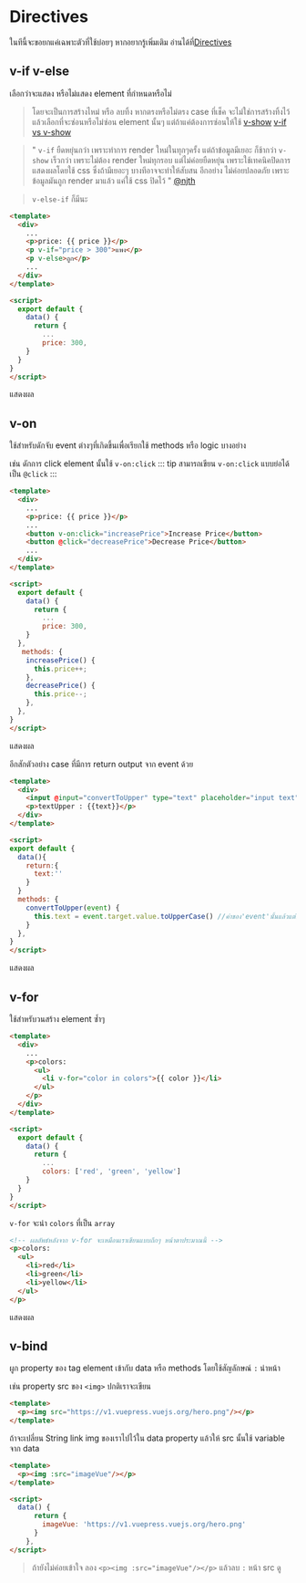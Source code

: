 # Directives
ในทีนี้จะขอยกแค่เฉพาะตัวที่ใช้บ่อยๆ หากอยากรู้เพิ่มเติม อ่านได้ที่[Directives](https://vuejs.org/v2/api/?#Directives)
## v-if v-else
เลือกว่าจะแสดง หรือไม่แสดง element ที่กำหนดหรือไม่ 
> โดยจะเป็นการสร้างไหม่ หรือ ลบทิ้ง หากตรงหรือไม่ตรง case ที่เช็ค จะไม่ใช่การสร้างทิ้งไว้แล้วเลือกที่จะซ่อนหรือไม่ซ่อน element นั้นๆ แต่ถ้าแค่ต้องการซ่อนให้ใช้ [v-show](https://vuejs.org/v2/api/?#v-show) [v-if vs v-show](https://vuejs.org/v2/guide/conditional.html#v-if-vs-v-show)

>" ```v-if``` ยืดหยุ่นกว่า เพราะทำการ render ใหม่ในทุกๆครั้ง แต่ถ้าข้อมูลมีเยอะ ก็ช้ากว่า
```v-show``` เร็วกว่า เพราะไม่ต้อง render ใหม่ทุกรอบ แต่ไม่ค่อยยืดหยุ่น เพราะใช้เทคนิคปิดการแสดงผลโดยใช้ css ซึ่งถ้ามีเยอะๆ บางทีอาจจะทำให้สับสน อีกอย่าง ไม่ค่อยปลอดภัย เพราะ ข้อมูลมันถูก render มาแล้ว แค่ใช้ css ปิดไว้ " [@njth](https://medium.com/@njth/%E0%B8%AB%E0%B8%B1%E0%B8%94%E0%B9%80%E0%B8%82%E0%B8%B5%E0%B8%A2%E0%B8%99-vue-js-%E0%B9%80%E0%B8%A5%E0%B9%88%E0%B8%99%E0%B9%86-ep-1-6e476d4b260b)

> ```v-else-if``` ก็มีนะ

```html
<template>
  <div>
    ...
    <p>price: {{ price }}</p>
    <p v-if="price > 300">แพง</p>
    <p v-else>ถูก</p>
    ...
  </div>
</template>

<script>
  export default {
    data() {
      return {
        ...
        price: 300,
    }
  }
}
</script>
```
แสดงผล
<ExampleShowdata :case="4"/>


## v-on
ใช้สำหรับดักจับ event ต่างๆที่เกิดขึ้นเพื่อเรียกใช้ methods หรือ logic บางอย่าง 

เช่น ดักการ click element นั้นใช้ ```v-on:click```
::: tip
สามารถเขียน ```v-on:click``` แบบย่อได้เป็น ```@click```
:::

```html
<template>
  <div>
    ...
    <p>price: {{ price }}</p>
    ...
    <button v-on:click="increasePrice">Increase Price</button>
    <button @click="decreasePrice">Decrease Price</button>
    ...
  </div>
</template>

<script>
  export default {
    data() {
      return {
        ...
        price: 300,
    }
  },
   methods: {
    increasePrice() {
      this.price++;
    },
    decreasePrice() {
      this.price--;
    },
  },
}
</script>
```

แสดงผล
<ExampleShowdata :case="5"/>

อีกสักตัวอย่าง case ที่มีการ return output จาก event ด้วย
```html
<template>
  <div>
    <input @input="convertToUpper" type="text" placeholder="input text"/>
    <p>textUpper : {{text}}</p>
  </div>
</template>

<script>
export default {
  data(){
    return:{
      text:''
    }
  }
  methods: {
    convertToUpper(event) {
      this.text = event.target.value.toUpperCase() //ค่าของ'event'นั้นแล้วแต่ที่ event จะคืนมา ในที่นี้ <input @input=""> นั้นคืนมาเป็น object 
    }
  },
}
</script>
```

แสดงผล
<ExampleShowdata :case="5.5"/>

## v-for
ใช้สำหรับวนสร้าง element ซ้ำๆ

```html
<template>
  <div>
    ...
    <p>colors:
      <ul>
        <li v-for="color in colors">{{ color }}</li>
      </ul>
    </p>
  </div>
</template>

<script>
  export default {
    data() {
      return {
        ...
        colors: ['red', 'green', 'yellow']
    }
  }
}
</script>
```
```v-for``` จะนำ ```colors``` ที่เป็น ```array```
```html
<!-- ผลลัพธ์หลังจาก v-for จะเหมือนเราเขียนแบบถึกๆ หน้าตาประมาณนี้ -->
<p>colors:
  <ul>
    <li>red</li>
    <li>green</li>
    <li>yellow</li>
  </ul>
</p>
```

แสดงผล
<ExampleShowdata :case="6"/>

## v-bind
ผูก property ของ tag element เข้ากับ data หรือ methods โดยใช้สัญลักษณ์ ```:``` นำหน้า

เช่น property src ของ ```<img>``` ปกติเราจะเขียน

```html
<template>
  <p><img src="https://v1.vuepress.vuejs.org/hero.png"/></p>
</template>
```

ถ้าจะเปลี่ยน String link img ของเราไปไว้ใน data property แล้วให้ src นั้นใช้ variable จาก data 

```html
<template>
  <p><img :src="imageVue"/></p>
</template>

<script>
  data() { 
      return {
        imageVue: 'https://v1.vuepress.vuejs.org/hero.png'
      }
    },
</script>
```

> ถ้ายังไม่ค่อยเข้าใจ ลอง ```<p><img :src="imageVue"/></p>``` แล้วลบ ```:``` หน้า src ดู